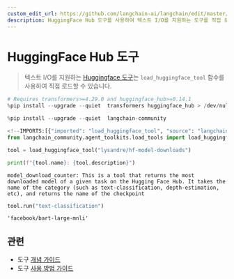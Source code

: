 ```yaml
---
custom_edit_url: https://github.com/langchain-ai/langchain/edit/master/docs/docs/integrations/tools/huggingface_tools.ipynb
description: HuggingFace Hub 도구를 사용하여 텍스트 I/O를 지원하는 도구를 직접 로드하는 방법에 대한 안내입니다.
---
```


# HuggingFace Hub 도구

> 텍스트 I/O를 지원하는 [Huggingface 도구](https://huggingface.co/docs/transformers/v4.29.0/en/custom_tools)는 `load_huggingface_tool` 함수를 사용하여 직접 로드할 수 있습니다.

```python
# Requires transformers>=4.29.0 and huggingface_hub>=0.14.1
%pip install --upgrade --quiet  transformers huggingface_hub > /dev/null
```


```python
%pip install --upgrade --quiet  langchain-community
```


```python
<!--IMPORTS:[{"imported": "load_huggingface_tool", "source": "langchain_community.agent_toolkits.load_tools", "docs": "https://api.python.langchain.com/en/latest/agent_toolkits/langchain_community.agent_toolkits.load_tools.load_huggingface_tool.html", "title": "HuggingFace Hub Tools"}]-->
from langchain_community.agent_toolkits.load_tools import load_huggingface_tool

tool = load_huggingface_tool("lysandre/hf-model-downloads")

print(f"{tool.name}: {tool.description}")
```

```output
model_download_counter: This is a tool that returns the most downloaded model of a given task on the Hugging Face Hub. It takes the name of the category (such as text-classification, depth-estimation, etc), and returns the name of the checkpoint
```


```python
tool.run("text-classification")
```


```output
'facebook/bart-large-mnli'
```


## 관련

- 도구 [개념 가이드](/docs/concepts/#tools)
- 도구 [사용 방법 가이드](/docs/how_to/#tools)